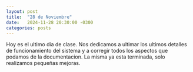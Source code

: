 ```yaml
---
layout: post
title:  "28 de Noviembre"
date:   2024-11-28 20:30:00 -0300
categories: posts
---
```


Hoy es el ultimo dia de clase. Nos dedicamos a ultimar los ultimos detalles de funcionamiento del sistema y a corregir todos los aspectos que podamos de la documentacion. La misma ya esta terminada, solo realizamos
pequeñas mejoras.
